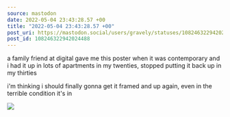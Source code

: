 ```yaml
---
source: mastodon
date: 2022-05-04 23:43:28.57 +00
title: "2022-05-04 23:43:28.57 +00"
post_uri: https://mastodon.social/users/gravely/statuses/108246322942024488
post_id: 108246322942024488
---
```

a family friend at digital gave me this poster when it was contemporary and i had it up in lots of apartments in my twenties, stopped putting it back up in my thirties

i'm thinking i should finally gonna get it framed and up again, even in the terrible condition it's in


![](/images/108246322885395448.jpg)

